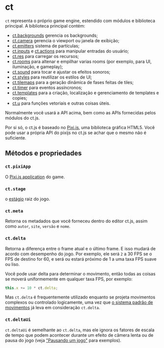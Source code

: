 # ct

`ct` representa o próprio game engine, estendido com módulos e biblioteca principal. A biblioteca principal contém:

* [ct.backgrounds](ct.backgrounds.html) gerencia os backgrounds;
* [ct.camera](ct.camera.html) gerencia o viewport ou janela de exibição;
* [ct.emitters](ct.emitters.html) sistema de partículas;
* [ct.inputs](ct.inputs.html) e [ct.actions](ct.actions.html) para manipular entradas do usuário;
* [ct.res](ct.res.html) para carregar os recursos;
* [ct.rooms](ct.rooms.html) para altenar e empilhar varias rooms (por exemplo, para UI, iluminação, e gameplay);
* [ct.sound](ct.sound.html) para tocar e ajustar os efeitos sonoros;
* [ct.styles](ct.styles.html) para reutilizar os estilos de UI;
* [ct.tilemaps](ct.tilemaps.html) para a geração dinâmica de fases feitas de tiles;
* [ct.timer](ct.timer.html) para eventos assíncronos;
* [ct.templates](ct.templates.html) para a criação, localização e gerenciamento de templates e copies;
* [ct.u](ct.u.html) para funções vetoriais e outras coisas úteis.

Normalmente você usará a API acima, bem como as APIs fornecidas pelos módulos do ct.js.

Por si só, o ct.js é baseado no [Pixi.js](https://www.pixijs.com/), uma biblioteca gráfica HTML5. Você pode usar a própria API do pixijs no ct.js se achar que o mesmo não é suficiente.

## Métodos e propriedades

### `ct.pixiApp`

O [Pixi.js application](https://pixijs.download/release/docs/PIXI.Application.html) do game.

### `ct.stage`

o [estágio](https://pixijs.download/release/docs/PIXI.Application.html#stage) raiz do jogo.

### `ct.meta`

Retorna os metadados que você forneceu dentro do editor ct.js, assim como `autor`, `site`, `versão` e `nome`.

### `ct.delta`

Retorna a diferença entre o frame atual e o último frame. E isso mudará de acordo com desempenho do jogo. Por exemplo, ele será `2` a 30 FPS se o FPS de destino for 60, e será ou estará próximo de 1 a uma taxa FPS suave ou liso.

Você pode usar delta para determinar o movimento, então todas as coisas se moverá uniformemente em qualquer taxa FPS, por exemplo:

```js
this.x += 10 * ct.delta;
```

Mas `ct.delta` é frequentemente utilizado enquanto se projeta movimentos complexos ou controlado logicamente, uma vez que [o sistema padrão de movimentos](ct.types.html#moving-copies-around) já leva em consideração `ct.delta`.

### `ct.deltaUi`

`ct.deltaUi` é semelhante ao `ct.delta`, mas ele ignora os fatores de escala de tempo que podem acontecer durante um efeito de câmera lenta ou de pausa do jogo (veja ["Pausando um jogo"](game-pause.html) para exemplos).
